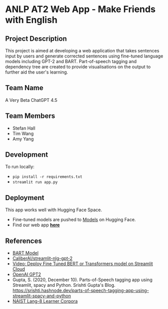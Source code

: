 # ANLP AT2 Web App - Make Friends with English

## Project Description
This project is aimed at developing a web application that takes sentences input by users and generate corrected sentences using fine-tuned language models including GPT-2 and BART. Part-of-speech tagging and dependency tree are created to provide visualisations on the output to further aid the user's learning.

## Team Name
A Very Beta ChatGPT 4.5

## Team Members
- Stefan Hall
- Tim Wang
- Amy Yang

## Development
To run locally:
- `pip install -r requirements.txt`
- `streamlit run app.py`

## Deployment
This app works well with Hugging Face Space. 
- Fine-tuned models are pushed to [Models](https://huggingface.co/amyyang) on Hugging Face.
- Find our web app [**here**](https://huggingface.co/spaces/amyyang/webapp_englishtool)


## References
- [BART Model](https://huggingface.co/docs/transformers/main/en/model_doc/bart)
- [CaliberAI/streamlit-nlg-gpt-2](https://github.com/CaliberAI/streamlit-nlg-gpt-2)
- [Video: Deploy Fine Tuned BERT or Transformers model on Streamlit Cloud](https://www.youtube.com/watch?v=mvIp9TvPMh0&t=348s)
- [OpenAI GPT2](https://huggingface.co/docs/transformers/main/en/model_doc/gpt2#overview)
- Gupta, S. (2020, December 10). Parts-of-Speech tagging app using Streamlit, spacy and Python. Srishti Gupta's Blog. https://srishti.hashnode.dev/parts-of-speech-tagging-app-using-streamlit-spacy-and-python
- [NAIST Lang-8 Learner Corpora](https://sites.google.com/site/naistlang8corpora/home?authuser=0)
